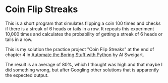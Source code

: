 # Coin Flip Streaks

This is a short program that simulates flipping a coin 100 times and checks if there is a streak of 6 heads or tails in a row. It repeats this experiment 10,000 times and calculates the probability of getting a streak of 6 heads or tails in a row.

This is my solution the practice project "Coin Flip Streaks" at the end of chapter 4 in [Automate the Boring Stuff with Python](https://automatetheboringstuff.com/2e/chapter4/) by Al Sweigart.

The result is an average of 80%, which I thought was high and that maybe I did something wrong, but after Googling other solutions that is apparently the expected output.